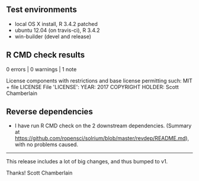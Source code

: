 ## Test environments

* local OS X install, R 3.4.2 patched
* ubuntu 12.04 (on travis-ci), R 3.4.2
* win-builder (devel and release)

## R CMD check results

0 errors | 0 warnings | 1 note

   License components with restrictions and base license permitting such:
     MIT + file LICENSE
   File 'LICENSE':
     YEAR: 2017
     COPYRIGHT HOLDER: Scott Chamberlain

## Reverse dependencies

* I have run R CMD check on the 2 downstream dependencies.
  (Summary at <https://github.com/ropensci/solrium/blob/master/revdep/README.md>),
  with no problems caused.

-----

This release includes a lot of big changes, and thus bumped to v1.

Thanks!
Scott Chamberlain
